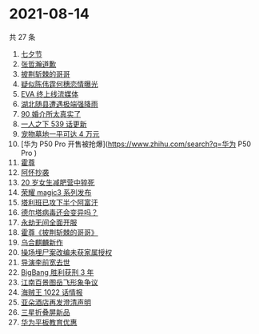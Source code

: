 # 2021-08-14

共 27 条

<!-- BEGIN -->
<!-- 最后更新时间 Sat Aug 14 2021 16:13:44 GMT+0800 (China Standard Time) -->

1. [七夕节](https://www.zhihu.com/search?q=七夕)
1. [张哲瀚道歉](https://www.zhihu.com/search?q=张哲瀚)
1. [披荆斩棘的哥哥](https://www.zhihu.com/search?q=披荆斩棘的哥哥)
1. [疑似陈伟霆何穗恋情曝光](https://www.zhihu.com/search?q=陈伟霆何穗)
1. [EVA 终上线流媒体](https://www.zhihu.com/search?q=eva)
1. [湖北随县遭遇极端强降雨](https://www.zhihu.com/search?q=湖北暴雨)
1. [90 婚介所太真实了](https://www.zhihu.com/search?q=90婚介所)
1. [一人之下 539 话更新](https://www.zhihu.com/search?q=一人之下)
1. [宠物墓地一平可达 4 万元](https://www.zhihu.com/search?q=宠物墓地)
1. [华为 P50 Pro 开售被抢爆](https://www.zhihu.com/search?q=华为 P50 Pro )
1. [霍尊](https://www.zhihu.com/search?q=霍尊)
1. [阿怀抄袭](https://www.zhihu.com/search?q=阿怀)
1. [20 岁女生减肥营中猝死](https://www.zhihu.com/search?q=减肥营)
1. [荣耀 magic3 系列发布](https://www.zhihu.com/search?q=荣耀手机)
1. [塔利班已攻下半个阿富汗](https://www.zhihu.com/search?q=塔利班)
1. [德尔塔病毒还会变异吗？](https://www.zhihu.com/search?q=德尔塔)
1. [永劫无间全面开服](https://www.zhihu.com/search?q=永劫无间)
1. [霍尊《披荆斩棘的哥哥》](https://www.zhihu.com/search?q=霍尊)
1. [乌合麒麟新作](https://www.zhihu.com/search?q=乌合麒麟)
1. [操场埋尸案改编未获家属授权](https://www.zhihu.com/search?q=操场埋尸案)
1. [导演李前宽去世](https://www.zhihu.com/search?q=李前宽)
1. [BigBang 胜利获刑 3 年](https://www.zhihu.com/search?q=胜利被捕)
1. [江南百景图岳飞形象争议](https://www.zhihu.com/search?q=江南百景图)
1. [海贼王 1022 话情报](https://www.zhihu.com/search?q=海贼王)
1. [亚朵酒店再发澄清声明](https://www.zhihu.com/search?q=亚朵)
1. [三星折叠屏新品](https://www.zhihu.com/search?q=三星折叠屏)
1. [华为平板教育优惠](https://www.zhihu.com/search?q=华为平板)

<!-- END -->
